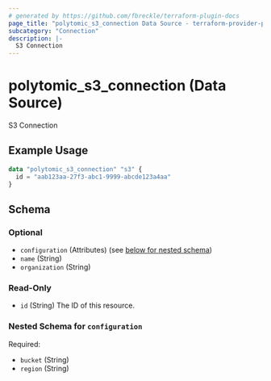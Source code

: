```yaml
---
# generated by https://github.com/fbreckle/terraform-plugin-docs
page_title: "polytomic_s3_connection Data Source - terraform-provider-polytomic"
subcategory: "Connection"
description: |-
  S3 Connection
---
```


# polytomic_s3_connection (Data Source)

S3 Connection

## Example Usage

```terraform
data "polytomic_s3_connection" "s3" {
  id = "aab123aa-27f3-abc1-9999-abcde123a4aa"
}
```

<!-- schema generated by tfplugindocs -->
## Schema

### Optional

- `configuration` (Attributes) (see [below for nested schema](#nestedatt--configuration))
- `name` (String)
- `organization` (String)

### Read-Only

- `id` (String) The ID of this resource.

<a id="nestedatt--configuration"></a>
### Nested Schema for `configuration`

Required:

- `bucket` (String)
- `region` (String)


